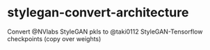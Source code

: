 # stylegan-convert-architecture
Convert @NVlabs StyleGAN pkls to @taki0112 StyleGAN-Tensorflow checkpoints (copy over weights)
